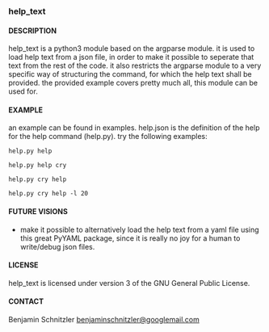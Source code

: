 ### help\_text 

#### DESCRIPTION

help\_text is a python3 module based on the argparse module. it is used to
load help text from a json file, in order to make it possible to seperate that
text from the rest of the code. it also restricts the argparse module to a very
specific way of structuring the command, for which the help text shall be
provided. the provided example covers pretty much all, this module can be used
for.

#### EXAMPLE

an example can be found in examples. help.json is the definition of the help for
the help command (help.py). try the following examples:

    help.py help

    help.py help cry

    help.py cry help

    help.py cry help -l 20

#### FUTURE VISIONS

- make it possible to alternatively load the help text from a yaml file using
  this great PyYAML package, since it is really no joy for a human to
  write/debug json files.

#### LICENSE

help\_text is licensed under version 3 of the GNU General Public License.

#### CONTACT

Benjamin Schnitzler <benjaminschnitzler@googlemail.com>
